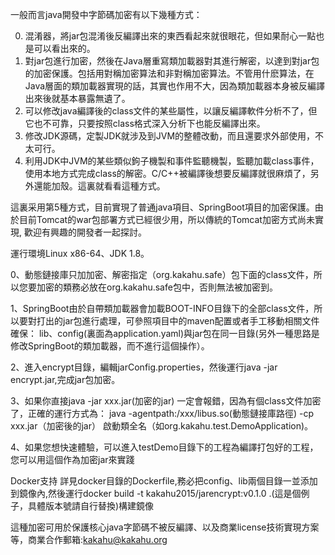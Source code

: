 一般而言java開發中字節碼加密有以下幾種方式： 

0. 混淆器，將jar包混淆後反編譯出來的東西看起來就很眼花，但如果耐心一點也是可以看出來的。 
1. 對jar包進行加密，然後在Java層重寫類加載器對其進行解密，以達到對jar包的加密保護。包括用對稱加密算法和非對稱加密算法。不管用什麽算法，在Java層面的類加載器實現的話，其實也作用不大，因為類加載器本身被反編譯出來後就基本暴露無遺了。 
2. 可以修改java編譯後的class文件的某些屬性，以讓反編譯軟件分析不了，但它也不可靠，只要按照class格式深入分析下也能反編譯出來。 
3. 修改JDK源碼，定製JDK就涉及到JVM的整體改動，而且還要求外部使用，不太可行。 
4. 利用JDK中JVM的某些類似鉤子機製和事件監聽機製，監聽加載class事件，使用本地方式完成class的解密。C/C++被編譯後想要反編譯就很麻煩了，另外還能加殼。這裏就看看這種方式。

這裏采用第5種方式，目前實現了普通java項目、SpringBoot項目的加密保護。由於目前Tomcat的war包部署方式已經很少用，所以傳統的Tomcat加密方式尚未實現,
歡迎有興趣的開發者一起探討。


運行環境Linux x86-64、JDK 1.8。


0、動態鏈接庫只加加密、解密指定（org.kakahu.safe）包下面的class文件，所以您要加密的類務必放在org.kakahu.safe包中，否則無法被加密到。

1、SpringBoot由於自帶類加載器會加載BOOT-INFO目錄下的全部class文件，所以要對打出的jar包進行處理，可參照項目中的maven配置或者手工移動相關文件確保：
lib、config(裏面為application.yaml)與jar包在同一目錄(另外一種思路是修改SpringBoot的類加載器，而不進行這個操作）。

2、進入encrypt目錄，編輯jarConfig.properties，然後運行java -jar encrypt.jar,完成jar包加密。

3、如果你直接java -jar  xxx.jar(加密的jar) 一定會報錯，因為有個class文件加密了，正確的運行方式為：
java -agentpath:/xxx/libus.so(動態鏈接庫路徑) -cp xxx.jar（加密後的jar） 啟動類全名（如org.kakahu.test.DemoApplication)。

4、如果您想快速體驗，可以進入testDemo目錄下的工程為編譯打包好的工程，您可以用這個作為加密jar來實踐

Docker支持
詳見docker目錄的Dockerfile,務必把config、lib兩個目錄一並添加到鏡像內,然後運行docker build -t kakahu2015/jarencrypt:v0.1.0 .(這是個例子，具體版本號請自行替換)構建鏡像

這種加密可用於保護核心java字節碼不被反編譯、以及商業license技術實現方案等，商業合作郵箱:kakahu@kakahu.org
